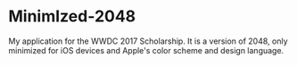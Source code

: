 # MinimIzed-2048
My application for the WWDC 2017 Scholarship. It is a version of 2048, only minimized for iOS devices and Apple's color scheme and design language.
